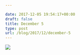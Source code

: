 ```yaml
---

date: 2017-12-05 19:54:17+00:00
draft: false
title: December 5
type: post
url: /blog/2017/12/december-5
---
```




  
![](/images/2017-12-05-201712december-5/IMG_3150.jpg)

  


